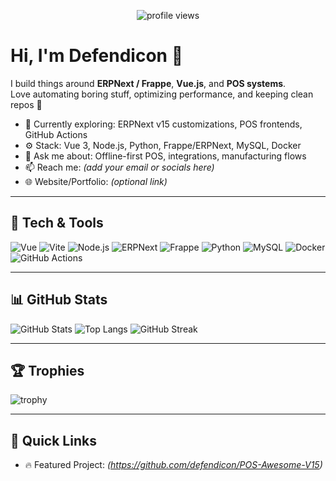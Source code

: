 <!-- Profile README -->

<p align="center">
  <img src="https://komarev.com/ghpvc/?username=defendicon&style=flat" alt="profile views" />
</p>

# Hi, I'm Defendicon 👋

I build things around **ERPNext / Frappe**, **Vue.js**, and **POS systems**.  
Love automating boring stuff, optimizing performance, and keeping clean repos 🚀

- 🔭 Currently exploring: ERPNext v15 customizations, POS frontends, GitHub Actions
- ⚙️ Stack: Vue 3, Node.js, Python, Frappe/ERPNext, MySQL, Docker
- 💬 Ask me about: Offline-first POS, integrations, manufacturing flows
- 📫 Reach me: _(add your email or socials here)_
- 🌐 Website/Portfolio: _(optional link)_

---

## 🧰 Tech & Tools
![Vue](https://img.shields.io/badge/Vue-3-4FC08D?logo=vue.js)
![Vite](https://img.shields.io/badge/Vite--646CFF?logo=vite&logoColor=white)
![Node.js](https://img.shields.io/badge/Node.js-18+-339933?logo=node.js&logoColor=white)
![ERPNext](https://img.shields.io/badge/ERPNext-v15-2496ED)
![Frappe](https://img.shields.io/badge/Frappe-Framework-0097E6)
![Python](https://img.shields.io/badge/Python-3.x-3776AB?logo=python&logoColor=white)
![MySQL](https://img.shields.io/badge/MySQL-8+-4479A1?logo=mysql&logoColor=white)
![Docker](https://img.shields.io/badge/Docker-Blue?logo=docker)
![GitHub Actions](https://img.shields.io/badge/GitHub%20Actions-CI/CD-2088FF?logo=github-actions&logoColor=white)

---

## 📊 GitHub Stats
![GitHub Stats](https://github-readme-stats.vercel.app/api?username=defendicon&show_icons=true&rank_icon=github&theme=transparent)
![Top Langs](https://github-readme-stats.vercel.app/api/top-langs/?username=defendicon&layout=compact&theme=transparent)
![GitHub Streak](https://streak-stats.demolab.com?user=defendicon&theme=transparent)

---

## 🏆 Trophies
![trophy](https://github-profile-trophy.vercel.app/?username=defendicon&theme=flat&no-frame=true&margin-w=5)

---

## 🔗 Quick Links
- 🔥 Featured Project: _(https://github.com/defendicon/POS-Awesome-V15)_


<!-- Tips:
1) Private contributions ko green dikhane ke liye: GitHub Settings → Profile → "Include private contributions".
2) Images throttle ho sakti hain; thori der baad reload karen.
3) Sections ko apni marzi se upar-neeche move/trim kar sakte hain.
-->
